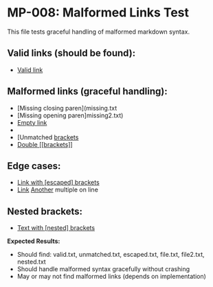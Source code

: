 # MP-008: Malformed Links Test

This file tests graceful handling of malformed markdown syntax.

## Valid links (should be found):
- [Valid link](valid.txt)

## Malformed links (graceful handling):
- [Missing closing paren](missing.txt
- [Missing opening paren]missing2.txt)
- [Empty link]()
- [](empty-text.txt)
- [Unmatched [brackets](unmatched.txt)
- [Double [[brackets]]](double.txt)

## Edge cases:
- [Link with \[escaped\] brackets](escaped.txt)
- [Link](file.txt) [Another](file2.txt) multiple on line

## Nested brackets:
- [Text with [nested] brackets](nested.txt)

**Expected Results:**
- Should find: valid.txt, unmatched.txt, escaped.txt, file.txt, file2.txt, nested.txt
- Should handle malformed syntax gracefully without crashing
- May or may not find malformed links (depends on implementation)